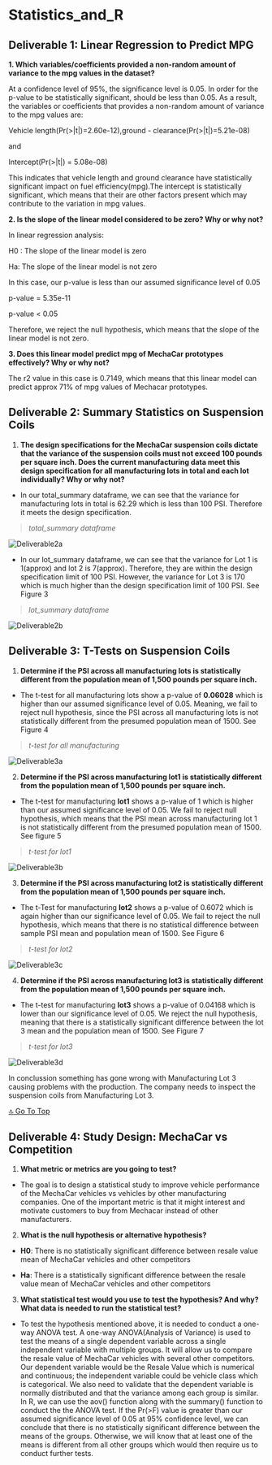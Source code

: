 # Statistics_and_R

## **Deliverable 1: Linear Regression to Predict MPG**

**1. Which variables/coefficients provided a non-random amount of variance to the mpg values in the dataset?**

At a confidence level of 95%, the significance level is 0.05. In order for the p-value to be statistically significant,  should be less than 0.05. As a result, the variables or coefficients that provides a non-random amount of variance to the mpg values are:

Vehicle length(Pr(>|t|)=2.60e-12),ground - clearance(Pr(>|t|)=5.21e-08)

and

Intercept(Pr(>|t|) = 5.08e-08)

This indicates that vehicle length and ground clearance have statistically significant impact on fuel efficiency(mpg).The  intercept is statistically significant, which means that their are other factors present which may contribute to the variation in mpg values. 

**2. Is the slope of the linear model considered to be zero? Why or why not?**

In linear regression analysis:

H0 : The slope of the linear model is zero

Ha: The slope of the linear model is not zero

In this case, our p-value is less than our assumed significance level of 0.05

p-value = 5.35e-11

p-value < 0.05

Therefore, we reject the null hypothesis, which means that the slope of the linear model is not zero.

**3. Does this linear model predict mpg of MechaCar prototypes effectively? Why or why not?**

The r2 value in this case is 0.7149, which means that this linear model can predict approx 71% of mpg values of Mechacar prototypes.

## **Deliverable 2: Summary Statistics on Suspension Coils**

1. **The design specifications for the MechaCar suspension coils dictate that the variance of the suspension coils must not exceed 100 pounds per square inch. Does the current manufacturing data meet this design specification for all manufacturing lots in total and each lot individually? Why or why not?**

- In our total_summary dataframe, we can see that the variance for manufacturing lots in total is 62.29 which is less than 100 PSI. Therefore it meets the design specification. 

> *total_summary dataframe*

![Deliverable2a](https://github.com/AnureetKaurVirdi/Statistics_and_R/blob/main/Images/deliv2_1.png)

- In our lot_summary dataframe, we can see that the variance for Lot 1 is 1(approx) and lot 2 is 7(approx). Therefore, they are within the design specification limit of 100 PSI. However, the variance for Lot 3 is 170 which is much higher than the design specification limit of 100 PSI. See Figure 3

> *lot_summary dataframe*

![Deliverable2b](https://github.com/AnureetKaurVirdi/Statistics_and_R/blob/main/Images/deliv2_2.png)






## **Deliverable 3: T-Tests on Suspension Coils**

1. **Determine if the PSI across all manufacturing lots is statistically different from the population mean of 1,500 pounds per square inch.**

- The t-test for all manufacturing lots show a p-value of **0.06028** which is higher than our assumed significance level of 0.05.
Meaning, we fail to reject null hypothesis, since the PSI across all manufacturing lots is not statistically different from the presumed population mean of 1500. See Figure 4

> *t-test for all manufacturing*

![Deliverable3a](https://github.com/AnureetKaurVirdi/Statistics_and_R/blob/main/Images/deliv3_1.png)

2. **Determine if the PSI across manufacturing lot1 is statistically different from the population mean of 1,500 pounds per square inch.**

- The t-test for manufacturing **lot1** shows a p-value of 1 which is higher than our assumed significance level of 0.05.
We fail to reject null hypothesis, which means that the PSI mean across manufacturing lot 1 is not statistically different from the presumed population mean of 1500. See figure 5

> *t-test for lot1*

![Deliverable3b](https://github.com/AnureetKaurVirdi/Statistics_and_R/blob/main/Images/deliv3_2.png)

3. **Determine if the PSI across manufacturing lot2 is statistically different from the population mean of 1,500 pounds per square inch.**

- The t-Test for manufacturing **lot2** shows a p-value of 0.6072 which is again higher than our significance level of 0.05.
We fail to reject the null hypothesis, which means that there is no statistical difference between sample PSI mean and population mean of 1500. See Figure 6

> *t-test for lot2*

![Deliverable3c](https://github.com/AnureetKaurVirdi/Statistics_and_R/blob/main/Images/deliv3_3.png)

4. **Determine if the PSI across manufacturing lot3 is statistically different from the population mean of 1,500 pounds per square inch.**

- The t-test for manufacturing **lot3** shows a p-value of 0.04168 which is lower than our significance level of 0.05.
We reject the null hypothesis, meaning that there is a statistically significant difference between the lot 3 mean and the population mean of 1500. See Figure 7

> *t-test for lot3*

![Deliverable3d](https://github.com/AnureetKaurVirdi/Statistics_and_R/blob/main/Images/deliv3_4.png)

In conclussion something has gone wrong with Manufacturing Lot 3 causing problems with the production. The company needs to inspect the suspension coils from Manufacturing Lot 3.

[:top: Go To Top](#index)

## **Deliverable 4: Study Design: MechaCar vs Competition**

1. **What metric or metrics are you going to test?**

- The goal is to design a statistical study to improve vehicle performance of the MechaCar vehicles vs vehicles by other manufacturing companies. One of the important metric is that it might interest and motivate customers to buy from Mechacar instead of other manufacturers.

2. **What is the null hypothesis or alternative hypothesis?**

- **H0**: There is no statistically significant difference between resale value mean of MechaCar vehicles and other competitors

- **Ha**: There is a statistically significant difference between the resale value mean of MechaCar vehicles and other competitors

3. **What statistical test would you use to test the hypothesis? And why?
What data is needed to run the statistical test?**

- To test the hypothesis mentioned above, it is needed to conduct a one-way ANOVA test. A one-way ANOVA(Analysis of Variance) is used to test the means of a single dependent variable across a single independent variable with multiple groups. It will allow us to compare the resale value of MechaCar vehicles with several other competitors. Our dependent variable would be the Resale Value which is numerical and continuous; the independent variable could be vehicle class which is categorical. We also need to validate that the dependent variable is normally distributed and that the variance among each group is similar. In R, we can use the aov() function along with the summary() function to conduct the the ANOVA test. If the Pr(>F) value is greater than our assumed significance level of 0.05 at 95% confidence level, we can conclude that there is no statistically significant difference between the means of the groups. Otherwise, we will know that at least one of the means is different from all other groups which would then require us to conduct further tests.
